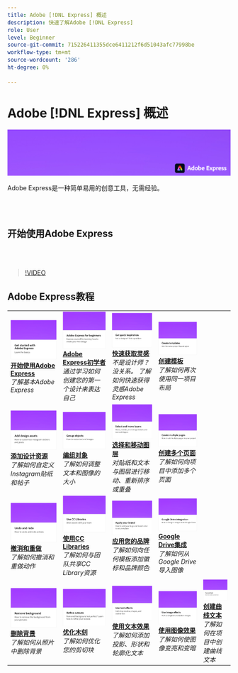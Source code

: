 ```yaml
---
title: Adobe [!DNL Express] 概述
description: 快速了解Adobe [!DNL Express]
role: User
level: Beginner
source-git-commit: 715226411355dce6411212f6d51043afc77998be
workflow-type: tm+mt
source-wordcount: '286'
ht-degree: 0%

---
```


# Adobe [!DNL Express] 概述

![Express Hero Image](../assets/Express.png)

Adobe Express是一种简单易用的创意工具，无需经验。

<br> 

## 开始使用Adobe Express

<br> 

>[!VIDEO](https://video.tv.adobe.com/v/3420204?quality=12&learn=on&hidetitle=true)

## Adobe Express教程

<table>
<tr>
   <td>
      <a href="get-started.md">
         <img alt="开始使用Adobe Express" src="assets/get-started.png" />
      </a>
      <div>
      <a href="get-started.md"><strong>开始使用Adobe Express</strong></a>
      </div>
      <em>了解基本Adobe Express</em>
      <br>
  </td>
  <td>
      <a href="adobe-express-beginners.md">
         <img alt="Adobe Express初学者" src="assets/beginners.png" />
      </a>
      <div>
      <a href="adobe-express-beginners.md"><strong>Adobe Express初学者</strong></a>
      </div>
      <em>通过学习如何创建您的第一个设计来表达自己</em>
      <br>
  </td>
  <td>
      <a href="get-inspiration.md">
         <img alt="快速获取灵感" src="assets/inspiration.png" />
      </a>
      <div>
      <a href="get-inspiration.md"><strong>快速获取灵感</strong></a>
      </div>
      <em>不是设计师？ 没关系。 了解如何快速获得灵感Adobe Express</em>
      <br>
  </td>
  <td>
   <a href="create-templates.md">
      <img alt="创建模板" src="assets/templates.png" />
   </a>
    <div>
   <a href="create-templates.md"><strong>创建模板</strong></a>
    </div>
    <em>了解如何再次使用同一项目布局</em>
    <br>
  </td>
</tr>
<tr>
   <td>
      <a href="add-design-assets.md">
         <img alt="添加设计资源" src="assets/design-assets.png" />
      </a>
      <div>
      <a href="add-design-assets.md"><strong>添加设计资源</strong></a>
      </div>
      <em>了解如何自定义Instagram贴纸和帖子</em>
      <br>
  </td>
  <td>
      <a href="group-objects.md">
         <img alt="编组对象" src="assets/group-objects.png" />
      </a>
      <div>
      <a href="group-objects.md"><strong>编组对象</strong></a>
      </div>
      <em>了解如何调整文本和图像的大小</em>
      <br>
  </td>
  <td>
      <a href="layers.md">
         <img alt="选择和移动图层" src="assets/layers.png" />
      </a>
      <div>
      <a href="layers.md"><strong>选择和移动图层</strong></a>
      </div>
      <em>对贴纸和文本与图层进行移动、重新排序或重叠</em>
      <br>
  </td>
  <td>
      <a href="multiple-pages.md">
         <img alt="创建多个页面" src="assets/multiple-pages.png" />
      </a>
      <div>
      <a href="multiple-pages.md"><strong>创建多个页面</strong></a>
      </div>
      <em>了解如何向项目中添加多个页面</em>
      <br>
  </td>
</tr>
<tr>
   <td>
      <a href="undo-redo.md">
         <img alt="撤消和重做" src="assets/undo-redo.png" />
      </a>
      <div>
      <a href="undo-redo.md"><strong>撤消和重做</strong></a>
      </div>
      <em>了解如何撤消和重做动作</em>
      <br>
  </td>
  <td>
      <a href="cc-libraries.md">
         <img alt="使用CC Libraries" src="assets/cc-libraries.png" />
      </a>
      <div>
      <a href="cc-libraries.md"><strong>使用CC Libraries</strong></a>
      </div>
      <em>了解如何与团队共享CC Library资源</em>
      <br>
  </td>
  <td>
      <a href="brand.md">
         <img alt="应用您的品牌" src="assets/brand.png" />
      </a>
      <div>
      <a href="brand.md"><strong>应用您的品牌</strong></a>
      </div>
      <em>了解如何向任何模板添加徽标和品牌颜色</em>
      <br>
  </td>
  <td>
      <a href="google-drive.md">
         <img alt="Google Drive集成" src="assets/google-drive.png" />
      </a>
      <div>
      <a href="google-drive.md"><strong>Google Drive集成</strong></a>
      </div>
      <em>了解如何从Google Drive导入图像</em>
      <br>
  </td>
</tr>
<tr>
    <td>
      <a href="remove-background.md">
         <img alt="删除背景" src="assets/background.png" />
      </a>
      <div>
      <a href="remove-background.md"><strong>删除背景</strong></a>
      </div>
      <em>了解如何从照片中删除背景</em>
      <br>
  </td>
  <td>
      <a href="refine-cutout.md">
         <img alt="优化木刻" src="assets/cutouts.png" />
      </a>
      <div>
      <a href="refine-cutout.md"><strong>优化木刻</strong></a>
      </div>
      <em>了解如何优化您的剪切块</em>
      <br>
  </td>
  <td>
      <a href="text-effects.md">
         <img alt="使用文本效果" src="assets/text-effects.png" />
      </a>
      <div>
      <a href="text-effects.md"><strong>使用文本效果</strong></a>
      </div>
      <em>了解如何添加投影、形状和轮廓化文本</em>
      <br>
  </td>
  <td>
      <a href="image-effects.md">
         <img alt="使用图像效果" src="assets/image-effects.png" />
      </a>
      <div>
      <a href="image-effects.md"><strong>使用图像效果</strong></a>
      </div>
      <em>了解如何使图像变亮和变暗</em>
      <br>
  </td>
  <td>
      <a href="create-curved-text.md">
         <img alt="创建曲线文本" src="assets/curved-text.png" />
      </a>
      <div>
      <a href="create-curved-text.md"><strong>创建曲线文本</strong></a>
      </div>
      <em>了解如何在项目中创建曲线文本</em>
      <br>
  </td>
</tr>
</table>
